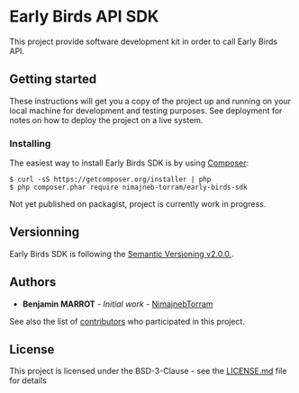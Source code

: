 # Early Birds API SDK

This project provide software development kit in order to call Early Birds API.

## Getting started

These instructions will get you a copy of the project up and running on your local machine for development and testing purposes. See deployment for notes on how to deploy the project on a live system.

### Installing

The easiest way to install Early Birds SDK is by using [Composer](https://getcomposer.org/):

```
$ curl -sS https://getcomposer.org/installer | php
$ php composer.phar require nimajneb-torram/early-birds-sdk
```

Not yet published on packagist, project is currently work in progress.

## Versionning

Early Birds SDK is following the [Semantic Versioning v2.0.0.](http://semver.org/spec/v2.0.0.html).

## Authors

* **Benjamin MARROT** - *Initial work* - [NimajnebTorram](https://github.com/nimajneb-torram)

See also the list of [contributors](https://github.com/nimajneb-torram/early-birds-sdk/graphs/contributors) who participated in this project.

## License

This project is licensed under the BSD-3-Clause - see the [LICENSE.md](LICENSE.md) file for details